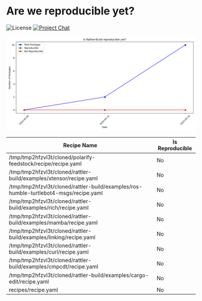 
# Are we reproducible yet?

![License][license-badge]
[![Project Chat][chat-badge]][chat-url]


[license-badge]: https://img.shields.io/badge/license-BSD--3--Clause-blue?style=flat-square
[chat-badge]: https://img.shields.io/discord/1082332781146800168.svg?label=&logo=discord&logoColor=ffffff&color=7389D8&labelColor=6A7EC2&style=flat-square
[chat-url]: https://discord.gg/kKV8ZxyzY4


![Reproducibility Chart](data/chart.png)


| Recipe Name | Is Reproducible |
| --- | --- |
| /tmp/tmp2hfzvl3t/cloned/polarify-feedstock/recipe/recipe.yaml | No |
| /tmp/tmp2hfzvl3t/cloned/rattler-build/examples/xtensor/recipe.yaml | No |
| /tmp/tmp2hfzvl3t/cloned/rattler-build/examples/ros-humble-turtlebot4-msgs/recipe.yaml | No |
| /tmp/tmp2hfzvl3t/cloned/rattler-build/examples/rich/recipe.yaml | No |
| /tmp/tmp2hfzvl3t/cloned/rattler-build/examples/mamba/recipe.yaml | No |
| /tmp/tmp2hfzvl3t/cloned/rattler-build/examples/linking/recipe.yaml | No |
| /tmp/tmp2hfzvl3t/cloned/rattler-build/examples/curl/recipe.yaml | No |
| /tmp/tmp2hfzvl3t/cloned/rattler-build/examples/cmpcdt/recipe.yaml | No |
| /tmp/tmp2hfzvl3t/cloned/rattler-build/examples/cargo-edit/recipe.yaml | No |
| recipes/recipe.yaml | No |
